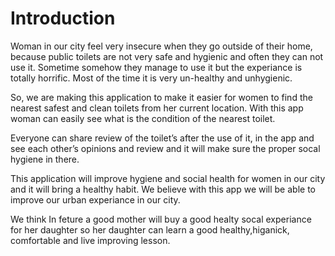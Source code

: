 # Introduction

Woman in our city feel very insecure when they go outside of their home, because public toilets are not very safe and hygienic and often they can not use it. Sometime somehow they manage to use it but the experiance is totally horrific. Most of the time it is very un-healthy and unhygienic.

So, we are making this application to make it easier for women to find the nearest safest and clean toilets from her current location. With this app woman can easily see what is the condition of the nearest toilet. 

Everyone can share review of the toilet’s after the use of it, in the app and see each other’s opinions and review and it will make sure the proper socal hygiene in there. 

This application will improve hygiene and social health for women in our city and it will bring a healthy habit. We believe with this app we will be able to improve our urban experiance in our city.

We think In feture a good mother will buy a good healty socal experiance for her daughter so her daughter  can learn a good healthy,higanick, comfortable and live improving lesson.



